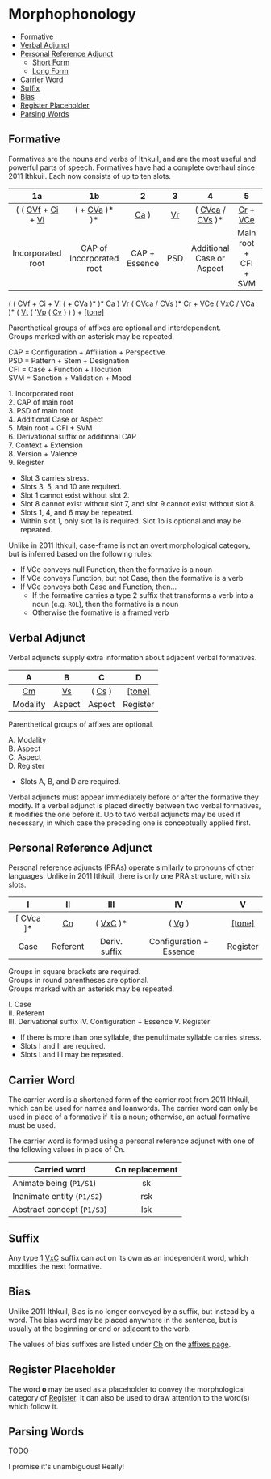# Morphophonology

* [Formative](#formative)
* [Verbal Adjunct](#verbal-adjunct)
* [Personal Reference Adjunct](#personal-reference-adjunct)
  * [Short Form](#short-form)
  * [Long Form](#long-form)
* [Carrier Word](#carrier-word)
* [Suffix](#suffix)
* [Bias](#bias)
* [Register Placeholder](#register-placeholder)
* [Parsing Words](#parsing-words)

## Formative

Formatives are the nouns and verbs of Ithkuil, and are the most useful and powerful parts of speech. Formatives have had a complete overhaul since 2011 Ithkuil. Each now consists of up to ten slots.

|                                  1a                                   |                    1b                     |           2           |          3          |                          4                           |                      5                      |                              6                               |           7           |           8            |              9               |          10           |
|:---------------------------------------------------------------------:|:-----------------------------------------:|:---------------------:|:-------------------:|:----------------------------------------------------:|:-------------------------------------------:|:------------------------------------------------------------:|:---------------------:|:----------------------:|:----------------------------:|:---------------------:|
| ( ( [CVf](affixes.md#cvf) + [Ci](affixes.md#ci) + [Vi](affixes.md#vi) | ( + [CVa](affixes.md#cva-and-vca) )\* )\* | [Ca](affixes.md#ca) ) | [Vr](affixes.md#vr) | ( [CVca](affixes.md#cvc) / [CVs](affixes.md#cvs) )\* | [Cr](affixes.md#cr) + [VCe](affixes.md#vce) | ( [VxC](deriv_suffix.md) / [VCa](affixes.md#cva-and-vca) )\* | ( [Vt](affixes.md#vt) | ( '[Vp](affixes.md#vp) | ( [Cv](affixes.md#vcv) ) ) ) | [[tone]](register.md) |
|                           Incorporated root                           |         CAP of Incorporated root          |     CAP + Essence     |         PSD         |              Additional Case or Aspect               |            Main root + CFI + SVM            |               Deriv. suffix or additional CAP                |  Context + Extension  |         Phase          |      Version + Valence       |       Register        |

( ( [CVf](affixes.md#cvf) + [Ci](affixes.md#ci) + [Vi](affixes.md#vi) ( + [CVa](affixes.md#cva-and-vca) )\* )\* [Ca](affixes.md#ca) ) [Vr](affixes.md#vr) ( [CVca](affixes.md#cvc) / [CVs](affixes.md#cvs) )\* [Cr](affixes.md#cr) + [VCe](affixes.md#vce) ( [VxC](deriv_suffix.md) / [VCa](affixes.md#cva-and-vca) )\* ( [Vt](affixes.md#vt) ( '[Vp](affixes.md#vp) ( [Cv](affixes.md#vcv) ) ) ) + [[tone]](register.md)

Parenthetical groups of affixes are optional and interdependent.  
Groups marked with an asterisk may be repeated.

CAP = Configuration + Affiliation + Perspective  
PSD = Pattern + Stem + Designation  
CFI = Case + Function + Illocution  
SVM = Sanction + Validation + Mood

1\. Incorporated root  
2\. CAP of main root  
3\. PSD of main root  
4\. Additional Case or Aspect  
5\. Main root + CFI + SVM  
6\. Derivational suffix or additional CAP  
7\. Context + Extension  
8\. Version + Valence  
9\. Register

* Slot 3 carries stress.
* Slots 3, 5, and 10 are required.
* Slot 1 cannot exist without slot 2.
* Slot 8 cannot exist without slot 7, and slot 9 cannot exist without slot 8.
* Slots 1, 4, and 6 may be repeated.
* Within slot 1, only slot 1a is required. Slot 1b is optional and may be repeated.

Unlike in 2011 Ithkuil, case-frame is not an overt morphological category, but is inferred based on the following rules:

* If VCe conveys null Function, then the formative is a noun
* If VCe conveys Function, but not Case, then the formative is a verb
* If VCe conveys both Case and Function, then...
  * If the formative carries a type 2 suffix that transforms a verb into a noun (e.g. `ROL`), then the formative is a noun
  * Otherwise the formative is a framed verb

## Verbal Adjunct

Verbal adjuncts supply extra information about adjacent verbal formatives.

|          A          |             B              |               C                |           D           |
|:-------------------:|:--------------------------:|:------------------------------:|:---------------------:|
| [Cm](affixes.md#cm) | [Vs](affixes.md#cs-and-vs) | ( [Cs](affixes.md#cs-and-vs) ) | [[tone]](register.md) |
|      Modality       |           Aspect           |             Aspect             |       Register        |

Parenthetical groups of affixes are optional.

A. Modality  
B. Aspect  
C. Aspect  
D. Register

* Slots A, B, and D are required.

Verbal adjuncts must appear immediately before or after the formative they modify. If a verbal adjunct is placed directly between two verbal formatives, it modifies the one before it. Up to two verbal adjuncts may be used if necessary, in which case the preceding one is conceptually applied first.

## Personal Reference Adjunct

Personal reference adjuncts (PRAs) operate similarly to pronouns of other languages. Unlike in 2011 Ithkuil, there is only one PRA structure, with six slots.

|              I               |         II          |            III             |           IV            |           V           |
|:----------------------------:|:-------------------:|:--------------------------:|:-----------------------:|:---------------------:|
| [ [CVca](affixes.md#cvc) ]\* | [Cn](affixes.md#cn) | ( [VxC](affixes.md#vxc) )* | ( [Vg](affixes.md#cg) ) | [[tone]](register.md) |
|             Case             |      Referent       |       Deriv. suffix        | Configuration + Essence |       Register        |

Groups in square brackets are required.  
Groups in round parentheses are optional.  
Groups marked with an asterisk may be repeated.

I. Case  
II. Referent  
III. Derivational suffix
IV. Configuration + Essence
V. Register

* If there is more than one syllable, the penultimate syllable carries stress.
* Slots I and II are required.
* Slots I and III may be repeated.

## Carrier Word

The carrier word is a shortened form of the carrier root from 2011 Ithkuil, which can be used for names and loanwords. The carrier word can only be used in place of a formative if it is a noun; otherwise, an actual formative must be used.

The carrier word is formed using a personal reference adjunct with one of the following values in place of Cn.

| Carried word               | Cn replacement |
|----------------------------|:--------------:|
| Animate being (`P1/S1`)    |       sk       |
| Inanimate entity (`P1/S2`) |      rsk       |
| Abstract concept (`P1/S3`) |      lsk       |

## Suffix

Any type 1 [VxC](affixes.md#vxc) suffix can act on its own as an independent word, which modifies the next formative.

## Bias

Unlike 2011 Ithkuil, Bias is no longer conveyed by a suffix, but instead by a word. The bias word may be placed anywhere in the sentence, but is usually at the beginning or end or adjacent to the verb.

The values of bias suffixes are listed under [Cb](affixes.md#cb) on the [affixes page](affixes.md).

## Register Placeholder

The word **o** may be used as a placeholder to convey the morphological category of [Register](register.md). It can also be used to draw attention to the word(s) which follow it.

## Parsing Words

TODO

I promise it's unambiguous! Really!
